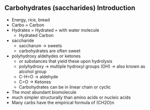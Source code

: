 ## Carbohydrates (saccharides) Introduction
- Energy, rice, bread
- Carbo = Carbon
- Hydrates = Hydrated = with water molecule
	- Hydrated Carbon
- saccharide
	- saccharum -> sweets
	- carbohydrates are often sweet
- polyhydroxy aldehydes or ketones
	- or substances that yield these upon hydrolysis
	- polyhydroxy -> multiple hydroxyl groups (OH) -> also known as alcohol group
	- C-H=O -> aldehyde
	- C=O -> Ketones 
	- Carbohydrates can be in linear chain or cyclic
- The most abundant biomolecule
- much simpler structurally than amino acids or nucleic acids
- Many carbs have the empirical formula of (CH2O)n


